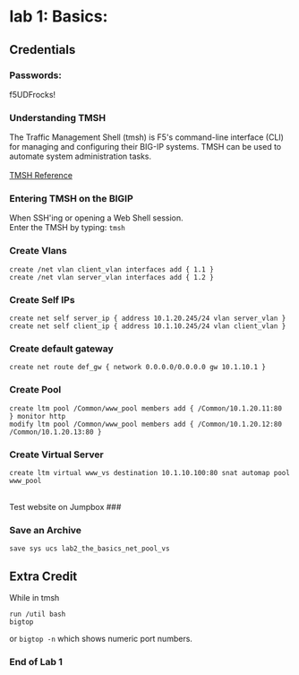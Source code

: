 # lab 1: Basics:

## Credentials
  ### Passwords:
f5UDFrocks!

### Understanding TMSH
The Traffic Management Shell (tmsh) is F5's command-line interface (CLI) for managing and configuring their BIG-IP systems. 
TMSH can be used to automate system administration tasks.
<br>
<br>[TMSH Reference](https://clouddocs.f5.com/cli/tmsh-reference/latest/)
### Entering TMSH on the BIGIP
When SSH'ing or opening a Web Shell session.
<br>Enter the TMSH by typing: `tmsh`


### Create Vlans
```
create /net vlan client_vlan interfaces add { 1.1 }
create /net vlan server_vlan interfaces add { 1.2 }
```

### Create Self IPs
```
create net self server_ip { address 10.1.20.245/24 vlan server_vlan }
create net self client_ip { address 10.1.10.245/24 vlan client_vlan }
```

### Create default gateway
```
create net route def_gw { network 0.0.0.0/0.0.0.0 gw 10.1.10.1 }
```

### Create Pool
```
create ltm pool /Common/www_pool members add { /Common/10.1.20.11:80  } monitor http
modify ltm pool /Common/www_pool members add { /Common/10.1.20.12:80 /Common/10.1.20.13:80 }
```

### Create Virtual Server
```
create ltm virtual www_vs destination 10.1.10.100:80 snat automap pool www_pool
```

<br>Test website on Jumpbox ###

### Save an Archive
```
save sys ucs lab2_the_basics_net_pool_vs
```

## Extra Credit
While in tmsh
```
run /util bash
bigtop
```
or `bigtop -n` which shows numeric port numbers.

### End of Lab 1



